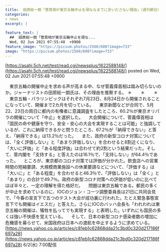 ```yaml
---
title:  田原総一朗「菅首相が東京五輪中止を頑ななまでに言いださない理由」〈週刊朝日〉  
categories:
- news
excerpt: |
  
feature_text: |
  ##  田原総一朗「菅首相が東京五輪中止を頑な...
  Wed, 02 Jun 2021 07:55:48  +0900
feature_image: "https://picsum.photos/2560/600?image=733"
image: "https://picsum.photos/2560/600?image=733"
---
```


[https://asahi.5ch.net/test/read.cgi/newsplus/1622588148/](https://asahi.5ch.net/test/read.cgi/newsplus/1622588148/)
posted on Wed, 02 Jun 2021 07:55:48  +0900

<!--more-->

　東京五輪の開催中止を求める声が高まる中、なぜ菅義偉首相は踏み切らないのか。ジャーナリストの田原総一朗氏は、その理由を推察する。 ＊　　＊　　＊ 　東京五輪・パラリンピックはそれぞれ7月23日、8月24日から開催されることになっていて、開催まで2カ月を切っている。 　東京新聞などが合同で、5月22、23日の両日に都内の有権者に意識調査をしたところ、60.2％が東京オリパラの開催について「中止」を選択した。 　大会開催について、菅義偉首相は「国民の命や健康を守り、安全・安心の大会を実現することは可能」と強調しているが、これに納得できるかと問うたところ、67.2％が「納得できない」と答え、「納得できる」は13.2％だった。 　また、政府の新型コロナ対策については、「全く評価しない」と「あまり評価しない」を合わせると8割近くになり、「大いに評価」と「ある程度評価」は合わせて約2割という結果だった。そして、菅内閣を「支持する」と答えたのは16.1％で、「支持しない」が64.4％であった。 　ところが、東京都のコロナ対策では評価が分かれた。飲食店への営業時間の短縮要請、大規模商業施設への休業要請などについて、「評価する」は「大いに」と「ある程度」を合わせると46.3％で、「評価しない」は「全く」と「あまり」の合計で49.7％。政府の新型コロナ対策への評価が低いのに比べてほぼ半々と、一定の理解を得た格好だ。 　問題は東京五輪である。都民の多くが中止を求めているのに、IOCのジョン・コーツ調整委員長は21日に共同会見で、「今春の宣言下で五つのテスト大会が成功裏に行われた。たとえ緊急事態宣言下でも開催はイエスだ」と答えた。さらにIOCのバッハ会長も「われわれは東京五輪の開催は、犠牲を払ってでも実現する」と表明した。いずれにも国民の多くは強い不快感を覚えている。 　そして、日本の新型コロナ感染者数の増加に危機感を募らせて、米国政府は日本への渡航を中止するように求めている。 [https://news.yahoo.co.jp/articles/c81eb1c62868dda21c3bd0c320d217186f697a28](https://news.yahoo.co.jp/articles/c81eb1c62868dda21c3bd0c320d217186f697a28) 6/2(水) 7:00配信
